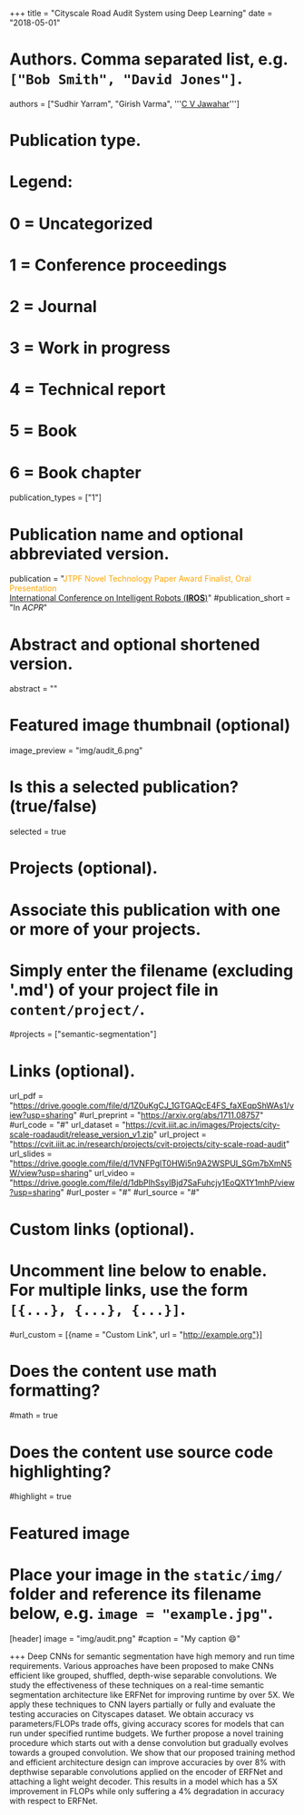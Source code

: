 +++
title = "Cityscale Road Audit System using Deep Learning"
date = "2018-05-01"

# Authors. Comma separated list, e.g. `["Bob Smith", "David Jones"]`.
authors = ["Sudhir Yarram", "Girish Varma", '''<a href="https://faculty.iiit.ac.in/~jawahar/">C V Jawahar</a>''']

# Publication type.
# Legend:
# 0 = Uncategorized
# 1 = Conference proceedings
# 2 = Journal
# 3 = Work in progress
# 4 = Technical report
# 5 = Book
# 6 = Book chapter
publication_types = ["1"]

# Publication name and optional abbreviated version.
publication = "<span style='color: orange'>JTPF Novel Technology Paper Award Finalist, Oral Presentation</span><br/><a href='https://www.iros2018.org//'>International Conference on Intelligent Robots (<strong>IROS</strong>)</a>"
#publication_short = "In *ACPR*"

# Abstract and optional shortened version.
abstract = ""

# Featured image thumbnail (optional)
image_preview = "img/audit_6.png"

# Is this a selected publication? (true/false)
selected = true

# Projects (optional).
#   Associate this publication with one or more of your projects.
#   Simply enter the filename (excluding '.md') of your project file in `content/project/`.
#projects = ["semantic-segmentation"]

# Links (optional).
url_pdf = "https://drive.google.com/file/d/1Z0uKgCJ_1GTGAQcE4FS_faXEqpShWAs1/view?usp=sharing" 
#url_preprint = "https://arxiv.org/abs/1711.08757"
#url_code = "#"
url_dataset = "https://cvit.iiit.ac.in/images/Projects/city-scale-roadaudit/release_version_v1.zip"
url_project = "https://cvit.iiit.ac.in/research/projects/cvit-projects/city-scale-road-audit"
url_slides = "https://drive.google.com/file/d/1VNFPglT0HWi5n9A2WSPUI_SGm7bXmN5W/view?usp=sharing"
url_video = "https://drive.google.com/file/d/1dbPlhSsyIBjd7SaFuhcjy1EoQX1Y1mhP/view?usp=sharing"
#url_poster = "#"
#url_source = "#"

# Custom links (optional).
#   Uncomment line below to enable. For multiple links, use the form `[{...}, {...}, {...}]`.
#url_custom = [{name = "Custom Link", url = "http://example.org"}]

# Does the content use math formatting?
#math = true

# Does the content use source code highlighting?
#highlight = true

# Featured image
# Place your image in the `static/img/` folder and reference its filename below, e.g. `image = "example.jpg"`.
[header]
image = "img/audit.png"
#caption = "My caption :smile:"

+++
Deep CNNs for semantic segmentation have high memory and run time requirements. Various approaches have been proposed to make CNNs efficient like grouped, shuffled, depth-wise separable convolutions. We study the effectiveness of these techniques on a real-time semantic segmentation architecture like ERFNet for improving runtime by over 5X. We apply these techniques to CNN layers partially or fully and evaluate the testing accuracies on Cityscapes dataset.  We obtain accuracy vs parameters/FLOPs trade offs, giving accuracy scores for models that can run under specified runtime budgets. We further propose a novel training procedure which starts out with a dense convolution but gradually evolves towards a grouped convolution. We show that our proposed training method and efficient architecture design can improve accuracies by over 8% with depthwise separable convolutions applied on the encoder of ERFNet and attaching a light weight decoder. This results in a model which has a 5X improvement in FLOPs while only suffering a 4% degradation in accuracy with respect to ERFNet.
